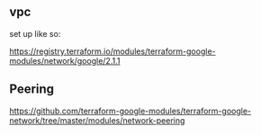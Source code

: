 ## vpc

set up like so:

https://registry.terraform.io/modules/terraform-google-modules/network/google/2.1.1

## Peering

https://github.com/terraform-google-modules/terraform-google-network/tree/master/modules/network-peering